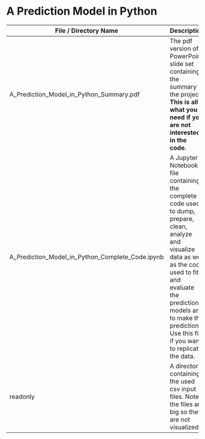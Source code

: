 # A Prediction Model in Python

File / Directory Name | Description
--------------------------------------------------------------------- | ----------
A_Prediction_Model_in_Python_Summary.pdf | The pdf version of a PowerPoint slide set containing the summary of the project. **This is all what you need if you are not interested in the code**.
A_Prediction_Model_in_Python_Complete_Code.ipynb | A Jupyter Notebook file containing the complete code used to dump, prepare, clean, analyze and visualize data as well as the code used to fit and evaluate the prediction models and to make the prediction. Use this file if you want to replicate the data.
readonly | A directory containing the used csv input files. Note: the files are big so they are not visualized.
